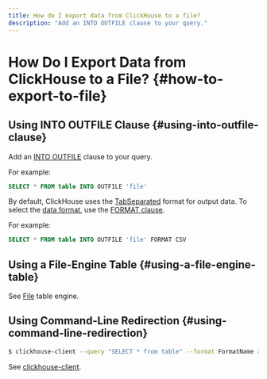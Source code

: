 ```yaml
---
title: How do I export data from ClickHouse to a file?
description: "Add an INTO OUTFILE clause to your query."
---
```


# How Do I Export Data from ClickHouse to a File? {#how-to-export-to-file}

## Using INTO OUTFILE Clause {#using-into-outfile-clause}

Add an [INTO OUTFILE](/docs/en/sql-reference/statements/select/into-outfile) clause to your query.

For example:

``` sql
SELECT * FROM table INTO OUTFILE 'file'
```

By default, ClickHouse uses the [TabSeparated](https://clickhouse.com/docs/en/interfaces/formats) format for output data. To select the [data format](https://clickhouse.com/docs/en/interfaces/formats), use the [FORMAT clause](https://clickhouse.com/docs/en/sql-reference/statements/select/format).

For example:

``` sql
SELECT * FROM table INTO OUTFILE 'file' FORMAT CSV
```

## Using a File-Engine Table {#using-a-file-engine-table}

See [File](https://clickhouse.com/docs/en/engines/table-engines/special/file) table engine.

## Using Command-Line Redirection {#using-command-line-redirection}

``` bash
$ clickhouse-client --query "SELECT * from table" --format FormatName > result.txt
```

See [clickhouse-client](https://clickhouse.com/docs/en/interfaces/cli).
